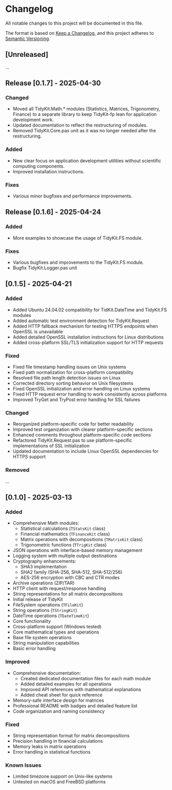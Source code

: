 # Changelog

All notable changes to this project will be documented in this file.

The format is based on [Keep a Changelog](https://keepachangelog.com/en/1.0.0/),
and this project adheres to [Semantic Versioning](https://semver.org/spec/v2.0.0.html).

## [Unreleased]

...

## Release [0.1.7] - 2025-04-30

### Changed

- Moved all TidyKit.Math.* modules (Statistics, Matrices, Trigonometry, Finance) to a separate library to keep TidyKit-fp lean for application development work.
- Updated documentation to reflect the restructuring of modules.
- Removed TidyKit.Core.pas unit as it was no longer needed after the restructuring.


### Added

- New clear focus on application development utilities without scientific computing components.
- Improved installation instructions.

### Fixes

- Various minor bugfixes and performance improvements.

## Release [0.1.6] - 2025-04-24

### Added

- More examples to showcase the usage of TidyKit.FS module.

### Fixes

- Various bugfixes and improvements to the TidyKit.FS module.
- Bugfix TidyKit.Logger.pas unit

## [0.1.5] - 2025-04-21

### Added

- Added Ubuntu 24.04.02 compatibility for TidKit.DateTime and TidyKit.FS modules
- Added automatic test environment detection for TidyKit.Request
- Added HTTP fallback mechanism for testing HTTPS endpoints when OpenSSL is unavailable
- Added detailed OpenSSL installation instructions for Linux distributions
- Added cross-platform SSL/TLS initialization support for HTTP requests

### Fixed

- Fixed file timestamp handling issues on Unix systems
- Fixed path normalization for cross-platform compatibility
- Resolved file path length detection issues on Linux
- Corrected directory sorting behavior on Unix filesystems
- Fixed OpenSSL initialization and error handling on Linux systems
- Fixed HTTP request error handling to work consistently across platforms
- Improved TryGet and TryPost error handling for SSL failures

### Changed

- Reorganized platform-specific code for better readability
- Improved test organization with clearer platform-specific sections 
- Enhanced comments throughout platform-specific code sections
- Refactored TidyKit.Request.pas to use platform-specific implementations of SSL initialization
- Updated documentation to include Linux OpenSSL dependencies for HTTPS support

### Removed

...

## [0.1.0] - 2025-03-13

### Added

- Comprehensive Math modules:
  - Statistical calculations (`TStatsKit` class)
  - Financial mathematics (`TFinanceKit` class)
  - Matrix operations with decompositions (`TMatrixKit` class)
  - Trigonometric functions (`TTrigKit` class)
- JSON operations with interface-based memory management
- Logging system with multiple output destinations
- Cryptography enhancements:
  - SHA3 implementation
  - SHA2 family (SHA-256, SHA-512, SHA-512/256)
  - AES-256 encryption with CBC and CTR modes
- Archive operations (ZIP/TAR)
- HTTP client with request/response handling
- String representations for all matrix decompositions
- Initial release of TidyKit
- FileSystem operations (`TFileKit`)
- String operations (`TStringKit`)
- DateTime operations (`TDateTimeKit`)
- Core functionality
- Cross-platform support (Windows tested)
- Core mathematical types and operations
- Base file system operations
- String manipulation capabilities
- Basic error handling

### Improved

- Comprehensive documentation:
  - Created dedicated documentation files for each math module
  - Added detailed examples for all operations
  - Improved API references with mathematical explanations
  - Added cheat sheet for quick reference
- Memory-safe interface design for matrices
- Professional README with badges and detailed feature list
- Code organization and naming consistency

### Fixed

- String representation format for matrix decompositions
- Precision handling in financial calculations
- Memory leaks in matrix operations
- Error handling in statistical functions

### Known Issues

- Limited timezone support on Unix-like systems
- Untested on macOS and FreeBSD platforms